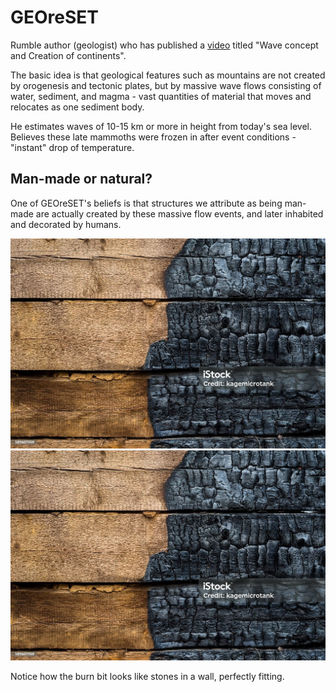 # GEOreSET

Rumble author (geologist) who has published a [video](https://rumble.com/v5auer1-wave-concept-and-creation-of-continents.html?e9s=src_v1_upp) titled "Wave concept and Creation of continents".

The basic idea is that geological features such as mountains are not created by orogenesis and tectonic plates, but by massive wave flows consisting of water, sediment, and magma - vast quantities of material that moves and relocates as one sediment body.

He estimates waves of 10-15 km or more in height from today's sea level. Believes these late mammoths were frozen in after event conditions - "instant" drop of temperature.

## Man-made or natural?

One of GEOreSET's beliefs is that structures we attribute as being man-made are actually created by these massive flow events, and later inhabited and decorated by humans.

![x](img/burnt-wood.jpg "burnt wood")
![x](img/burnt-wood.jpg "burnt wood")

Notice how the burn bit looks like stones in a wall, perfectly fitting.